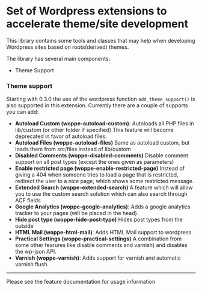 # Set of Wordpress extensions to accelerate theme/site development

This library contains some tools and classes that may help when developing 
Wordpress sites based on roots(derived) themes.

The library has several main components:

 - Theme Support

### Theme support

Starting with 0.3.0 the use of the wordpress function `add_theme_support()` is also 
supported in this extension. Currently there are a couple of supports you can add:

* **Autoload Custom (woppe-autoload-custom)**:
  Autoloads all PHP files in lib/custom (or other folder if specified)
  This feature will become deprecated in favor of autoload files.
* **Autoload Files (woppe-autoload-files)**
  Same as autoload custom, but loads them from src/files instead of lib/custom
* **Disabled Comments (woppe-disabled-comments)**
  Disable comment support on all post types (except the ones given as parameters)
* **Enable restricted page (woppe-enable-restricted-page)**
  Instead of giving a 404 when someone tries to load a page that is restricted,
  redirect the user to a nice page, which shows some restricted message.
* **Extended Search (woppe-extended-search)**
  A feature which will allow you to use the custom search solution which can also
  search through ACF fields
* **Google Analytics (woppe-google-analytics)**:
  Adds a google analytics tracker to your pages (will be placed in the head).
* **Hide post type (woppe-hide-post-type)**
  Hides post types from the outside
* **HTML Mail (woppe-html-mail)**:
  Adds HTML Mail support to wordpress
* **Practical Settings (woppe-practical-settings)**
  A combination from some other fearures like disable comments and varnish) and disables
  the wp-json API.
* **Varnish (woppe-varnish)**: 
  Adds support for varnish and automatic varnish flush.
* **  

Please see the feature documentation for usage information

